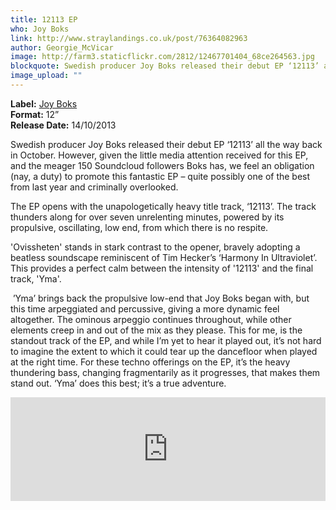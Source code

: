 ```yaml
---
title: 12113 EP
who: Joy Boks
link: http://www.straylandings.co.uk/post/76364082963
author: Georgie_McVicar
image: http://farm3.staticflickr.com/2812/12467701404_68ce264563.jpg
blockquote: Swedish producer Joy Boks released their debut EP ‘12113’ all the way back in October. However, given the little media attention received for this EP, and the meager 150 Soundcloud followers Boks has, we feel an obligation (nay, a duty) to promote this fantastic EP – quite possibly one of the best from last year and criminally overlooked.
image_upload: ""
---
```

**Label:** [Joy Boks](http://joyboks.tumblr.com/)
<br>**Format:** 12”
<br>**Release Date:** 14/10/2013

Swedish producer Joy Boks released their debut EP ‘12113’ all the way back in October. However, given the little media attention received for this EP, and the meager 150 Soundcloud followers Boks has, we feel an obligation (nay, a duty) to promote this fantastic EP – quite possibly one of the best from last year and criminally overlooked. 

The EP opens with the unapologetically heavy title track, ‘12113’. The track thunders along for over seven unrelenting minutes, powered by its propulsive, oscillating, low end, from which there is no respite.

'Ovissheten' stands in stark contrast to the opener, bravely adopting a beatless soundscape reminiscent of Tim Hecker’s ‘Harmony In Ultraviolet’. This provides a perfect calm between the intensity of '12113' and the final track, 'Yma'.

 ’Yma’ brings back the propulsive low-end that Joy Boks began with, but this time arpeggiated and percussive, giving a more dynamic feel altogether. The ominous arpeggio continues throughout, while other elements creep in and out of the mix as they please. This for me, is the standout track of the EP, and while I’m yet to hear it played out, it’s not hard to imagine the extent to which it could tear up the dancefloor when played at the right time. For these techno offerings on the EP, it’s the heavy thundering bass, changing fragmentarily as it progresses, that makes them stand out. ‘Yma’ does this best; it’s a true adventure.

<iframe frameborder="no" height="166" scrolling="no" src="https://w.soundcloud.com/player/?url=https%3A//api.soundcloud.com/tracks/115004647&amp;color=ff5500&amp;auto_play=false&amp;hide_related=false&amp;show_artwork=true" width="100%"></iframe>